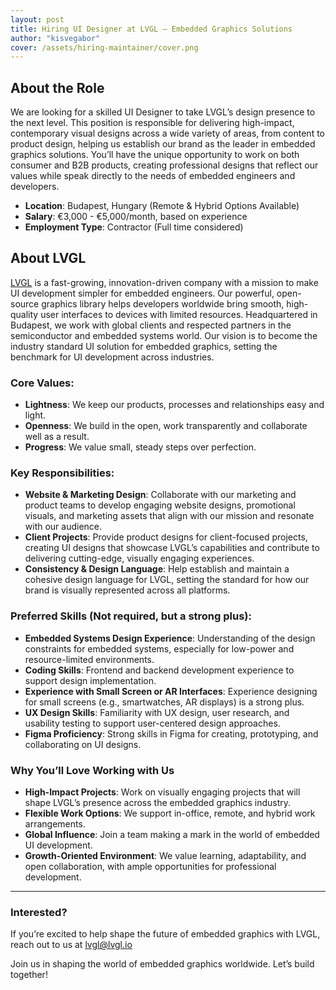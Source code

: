 ```yaml
---
layout: post
title: Hiring UI Designer at LVGL – Embedded Graphics Solutions
author: "kisvegabor"
cover: /assets/hiring-maintainer/cover.png
---
```


## About the Role

We are looking for a skilled UI Designer to take LVGL’s design presence to the next level. This position is responsible for delivering high-impact, contemporary visual designs across a wide variety of areas, from content to product design, helping us establish our brand as the leader in embedded graphics solutions. You’ll have the unique opportunity to work on both consumer and B2B  products, creating professional designs that reflect our values while  speak directly to the needs of embedded engineers and developers.


- **Location**: Budapest, Hungary (Remote & Hybrid Options Available)
- **Salary**: €3,000 - €5,000/month, based on experience
- **Employment Type**: Contractor (Full time considered)


## About LVGL
[LVGL](https://lvgl.io/) is a fast-growing, innovation-driven company with a mission to make UI development simpler for embedded engineers. Our powerful, open-source graphics library helps developers worldwide bring smooth, high-quality user interfaces to devices with limited resources. Headquartered in Budapest, we work with global clients and respected partners in the semiconductor and embedded systems world. Our vision is to become the industry standard UI solution for embedded graphics, setting the benchmark for UI development across industries.

### Core Values:

- **Lightness**: We keep our products, processes and relationships easy and light.
- **Openness**: We build in the open, work transparently and collaborate well as a result. 
- **Progress**: We value small, steady steps over perfection. 

### Key Responsibilities:

- **Website & Marketing Design**: Collaborate with our marketing and product teams to develop engaging website designs, promotional visuals, and marketing assets that align with our mission and resonate with our audience.
- **Client Projects**: Provide product designs for client-focused projects, creating UI designs that showcase LVGL’s capabilities and contribute to delivering cutting-edge, visually engaging experiences.
- **Consistency & Design Language**: Help establish and maintain a cohesive design language for LVGL, setting the standard for how our brand is visually represented across all platforms.

### Preferred Skills (Not required, but a strong plus):

- **Embedded Systems Design Experience**: Understanding of the design constraints for embedded systems, especially for low-power and resource-limited environments.
- **Coding Skills**: Frontend and backend development experience to support design implementation.
- **Experience with Small Screen or AR Interfaces**: Experience designing for small screens (e.g., smartwatches, AR displays) is a strong plus. 
- **UX Design Skills**: Familiarity with UX design, user research, and usability testing to support user-centered design approaches.
- **Figma Proficiency**: Strong skills in Figma for creating, prototyping, and collaborating on UI designs.

### Why You’ll Love Working with Us

- **High-Impact Projects**: Work on visually engaging projects that will shape LVGL’s presence across the embedded graphics industry.
- **Flexible Work Options**: We support in-office, remote, and hybrid work arrangements.
- **Global Influence**: Join a team making a mark in the world of embedded UI development.
- **Growth-Oriented Environment**: We value learning, adaptability, and open collaboration, with ample opportunities for professional development.

---

### Interested?

If you’re excited to help shape the future of embedded graphics with LVGL, reach out to us at lvgl@lvgl.io

Join us in shaping the world of embedded graphics worldwide. Let’s build together!

